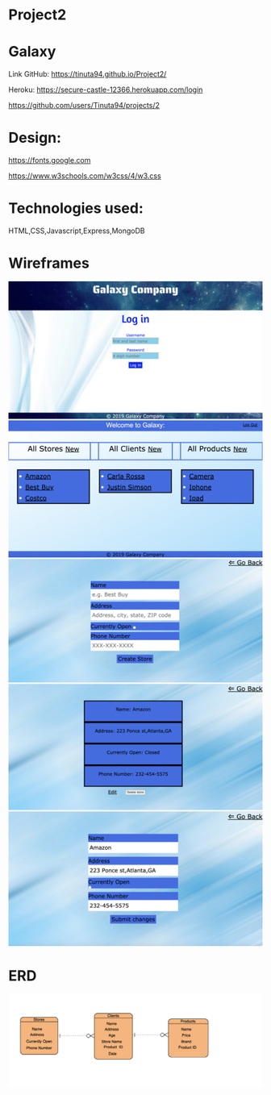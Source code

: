 # Project2
# Galaxy

Link GitHub: https://tinuta94.github.io/Project2/


Heroku:  https://secure-castle-12366.herokuapp.com/login


https://github.com/users/Tinuta94/projects/2


# Design:


https://fonts.google.com


https://www.w3schools.com/w3css/4/w3.css


# Technologies used:

HTML,CSS,Javascript,Express,MongoDB

# Wireframes


![alt text](https://github.com/Tinuta94/Project2/blob/master/Screen%20Shot%202019-08-27%20at%206.35.38%20PM.png)
![alt text](https://github.com/Tinuta94/Project2/blob/master/Screen%20Shot%202019-08-27%20at%206.30.49%20PM.png)
![alt text](https://github.com/Tinuta94/Project2/blob/master/Screen%20Shot%202019-08-27%20at%2012.59.40%20PM.png)
![alt text](https://github.com/Tinuta94/Project2/blob/master/Screen%20Shot%202019-08-27%20at%201.00.00%20PM.png)
![alt text](https://github.com/Tinuta94/Project2/blob/master/Screen%20Shot%202019-08-27%20at%201.00.12%20PM.png)

# ERD


![alt text](https://github.com/Tinuta94/Project2/blob/master/Screen%20Shot%202019-08-27%20at%2012.57.14%20PM.png)
